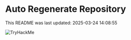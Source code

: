 # Auto Regenerate Repository

This README was last updated: 2025-03-24 14:08:55

 ![TryHackMe](https://tryhackme.com/badge/533634)
